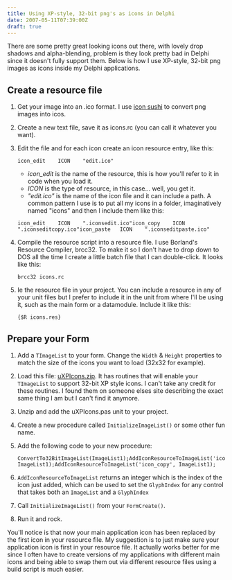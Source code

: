 ```yaml
---
title: Using XP-style, 32-bit png's as icons in Delphi
date: 2007-05-11T07:39:00Z
draft: true
---
```


There are some pretty great looking icons out there, with lovely drop shadows and alpha-blending, problem is they look pretty bad in Delphi since it doesn't fully support them. Below is how I use XP-style, 32-bit png images as icons inside my Delphi applications.

## Create a resource file

1. Get your image into an .ico format. I use [icon sushi](http://www.towofu.net/soft/e-aicon.php "@icon sushi") to convert png images into icos.
2. Create a new text file, save it as icons.rc (you can call it whatever you want).
3. Edit the file and for each icon create an icon resource entry, like this:

   ```res
   icon_edit    ICON    "edit.ico"
   ```

   - _icon\_edit_ is the name of the resource, this is how you'll refer to it in code when you load it.
   - _ICON_ is the type of resource, in this case... well, you get it.
   - _"edit.ico"_ is the name of the icon file and it can include a path. A common pattern I use is to put all my icons in a folder, imaginatively named "icons" and then I include them like this:

   ```res
   icon_edit    ICON    ".iconsedit.ico"icon_copy    ICON    ".iconseditcopy.ico"icon_paste   ICON    ".iconseditpaste.ico"
   ```

4. Compile the resource script into a resource file. I use Borland's Resource Compiler, brcc32. To make it so I don't have to drop down to DOS all the time I create a little batch file that I can double-click. It looks like this:

   ```res
   brcc32 icons.rc
   ```

5. Ie the resource file in your project. You can include a resource in any of your unit files but I prefer to include it in the unit from where I'll be using it, such as the main form or a datamodule. Include it like this:

   ```res
   {$R icons.res}
   ```

## Prepare your Form

1. Add a `TImageList` to your form. Change the `Width` & `Height` properties to match the size of the icons you want to load (32x32 for example).
1. Load this file: [uXPIcons.zip](/downloads/uXPIcons.zip). It has routines that will enable your `TImageList` to support 32-bit XP style icons. I can't take any credit for these routines. I found them on someone elses site describing the exact same thing I am but I can't find it anymore.
1. Unzip and add the uXPIcons.pas unit to your project.
1. Create a new procedure called `InitializeImageList()` or some other fun name.
1. Add the following code to your new procedure:

    ```delphi
    ConvertTo32BitImageList(ImageList1);AddIconResourceToImageList('icon_edit', ImageList1);AddIconResourceToImageList('icon_copy', ImageList1);
    ```

1. `AddIconResourceToImageList` returns an integer which is the index of the icon just added, which can be used to set the `GlyphIndex` for any control that takes both an `ImageList` and a `GlyphIndex`
1. Call `InitializeImageList()` from your `FormCreate()`.
1. Run it and rock.

You'll notice is that now your main application icon has been replaced by the first icon in your resource file. My suggestion is to just make sure your application icon is first in your resource file. It actually works better for me since I often have to create versions of my applications with different main icons and being able to swap them out via different resource files using a build script is much easier.
